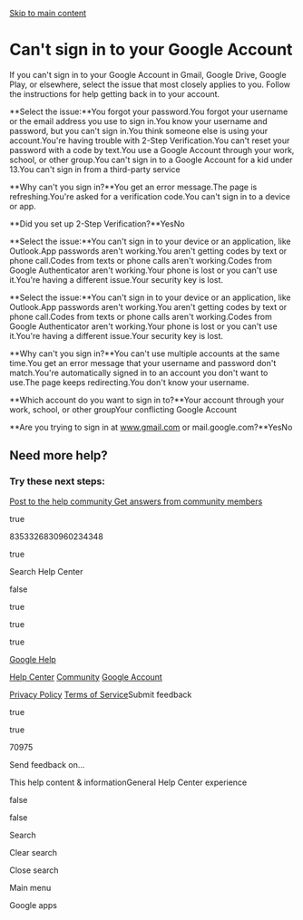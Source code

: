 [Skip to main content](https://support.google.com/accounts/troubleshooter/2402620?visit_id=638953618915112550-3475540386&p=BadCredentials&rd=2#search-form)

# Can't sign in to your Google Account

If you can't sign in to your Google Account in Gmail, Google Drive, Google Play, or elsewhere, select the issue that most closely applies to you. Follow the instructions for help getting back in to your account.

**Select the issue:**You forgot your password.You forgot your username or the email address you use to sign in.You know your username and password, but you can't sign in.You think someone else is using your account.You're having trouble with 2-Step Verification.You can't reset your password with a code by text.You use a Google Account through your work, school, or other group.You can't sign in to a Google Account for a kid under 13.You can't sign in from a third-party service

**Why can't you sign in?**You get an error message.The page is refreshing.You're asked for a verification code.You can't sign in to a device or app.

**Did you set up 2-Step Verification?**YesNo

**Select the issue:**You can't sign in to your device or an application, like Outlook.App passwords aren't working.You aren't getting codes by text or phone call.Codes from texts or phone calls aren't working.Codes from Google Authenticator aren't working.Your phone is lost or you can't use it.You're having a different issue.Your security key is lost.

**Select the issue:**You can't sign in to your device or an application, like Outlook.App passwords aren't working.You aren't getting codes by text or phone call.Codes from texts or phone calls aren't working.Codes from Google Authenticator aren't working.Your phone is lost or you can't use it.You're having a different issue.Your security key is lost.

**Why can't you sign in?**You can't use multiple accounts at the same time.You get an error message that your username and password don't match.You're automatically signed in to an account you don't want to use.The page keeps redirecting.You don't know your username.

**Which account do you want to sign in to?**Your account through your work, school, or other groupYour conflicting Google Account

**Are you trying to sign in at www.gmail.com or mail.google.com?**YesNo

## Need more help?

### Try these next steps:

[Post to the help community  Get answers from community members](https://support.google.com/accounts/community?hl=en)

true

8353326830960234348

true

Search Help Center

false

true

true

true

[Google Help](https://support.google.com/)

[Help Center](https://support.google.com/accounts/?hl=en) [Community](https://support.google.com/accounts/community?hl=en) [Google Account](https://myaccount.google.com/)

[Privacy Policy](https://www.google.com/intl/en/privacy.html) [Terms of Service](https://www.google.com/accounts/TOS)Submit feedback

true

true

70975

Send feedback on...

This help content & informationGeneral Help Center experience

false

false

Search

Clear search

Close search

Main menu

Google apps